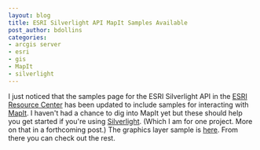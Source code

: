 ```yaml
---
layout: blog
title: ESRI Silverlight API MapIt Samples Available
post_author: bdollins
categories:
- arcgis server
- esri
- gis
- MapIt
- silverlight
---
```


I just noticed that the samples page for the ESRI Silverlight API in the <a href="http://resources.esri.com/gateway/index.cfm">ESRI Resource Center</a> has been updated to include samples for interacting with <a href="http://www.esri.com/software/mapit/index.html">MapIt</a>. I haven't had a chance to dig into MapIt yet but these should help you get started if you're using <a href="http://silverlight.net/">Silverlight</a>. (Which I am for one project. More on that in a forthcoming post.) The graphics layer sample is <a href="http://resources.esri.com/help/9.3/arcgisserver/apis/silverlight/samples/start.htm#MapItGraphicsLayer">here</a>. From there you can check out the rest.